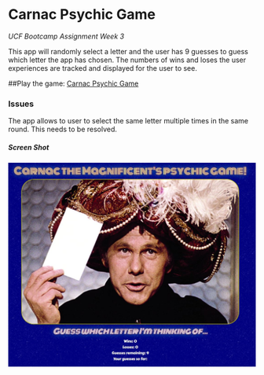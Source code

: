 # Carnac Psychic Game
*UCF Bootcamp Assignment Week 3*

This app will randomly select a letter and the user has 9 guesses to guess which letter the app has chosen.
The numbers of wins and loses the user experiences are tracked and displayed for the user to see.

##Play the game:
[Carnac Psychic Game](https://lamepixie.github.io/CarnacTheGreat_PsychicGame)


### Issues
The app allows to user to select the same letter multiple times in the same round. This needs to be resolved.

##### Screen Shot
![Carnac the Magnificent!](assets/images/carnac_screengrab.JPG)
